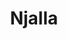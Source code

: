 ---
logohandle: njalla
sort: njalla
title: Njalla
twitter: https://x.com/njal_la
website: https://njal.la/
---